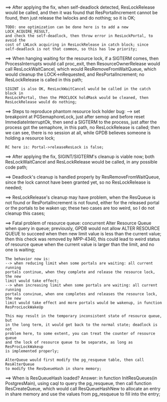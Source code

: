 ==> After applying the fix, when self-deadlock detected, ResLockRelease would be
	called, and then it was found that ResPortalIncrement cannot be found, then
	just release the lwlocks and do nothing; so it is OK;

	TODO: one optimization can be done here is to add a new LOCK_ACQUIRE_RESULT,
	and check the self-deadlock, then throw error in ResLockPortal, to avoid the
	cost of LWLock acquiring in ResLockRelease in catch block; since
	self-deadlock is not that common, so this has low priority;

==> When hanging waiting for the resource lock, if a SIGTERM comes, then
	ProcessInterrupts would call proc_exit, then ResourceOwnerRelease would call
	ResLockWaitCancel, which would ResRemoveFromWaitQueue, which would cleanup
	the LOCK->nRequested, and ResPortalIncrement; no ResLockRelease is called in
	this path;

	SIGINT is also OK, ResLockWaitCancel would be called in the catch block in
	ResLockPortal, then the PROCLOCK holdMask would be cleaned, then
	ResLockRelease would do nothing;

==> Steps to reproduce phantom resource lock holder bug:
	--> set breakpoint at PGSemaphoreLock, just after semop and before reset
	ImmediateInterruptOk, then send a SIGTERM to the process, just after the
	process got the semaphore, in this path, no ResLockRelease is called;
	then we can see, there is no session at all, while GPDB believes someone is
	holding a resource lock;

	RC here is: Portal->releaseResLock is false;

==> After applying the fix, SIGINT/SIGTERM's cleanup is viable now; both
	ResLockWaitCancel and ResLockRelease would be called, in any possible code path;

==> Deadlock's cleanup is handled properly by ResRemoveFromWaitQueue, since the
	lock cannot have been granted yet, so no ResLockRelease is needed;

==> ResLockRelease's cleanup may have problem, when the ResQueue is not found or
	ResPortalIncrement is not found, either for the released portal or the
	portals to be waken up; these two cases are too weird, so I do not cleanup
	this cases;

==> Fatal problem of resource queue: concurrent Alter Resource Queue when query
	in queue; previously, GPDB would not allow ALTER RESOURCE QUEUE to succeed
	when then new limit value is less than the current value; then this check
	was removed by MPP-4340, this could lead to weird status of resource queue
	when the current value is larger than the limit, and no one is waiting;

	The behavior now is:
	--> when reducing limit when some portals are waiting: all current running
	portals continue, when they complete and release the resource lock, the new
	limit would take effect;
	--> when increasing limit when some portals are waiting: all current running
	portals convinue, when one completes and releases the resource lock, the new
	limit would take effect and more portals would be wakenup, in function
	ResProcLockWakeUp

	This may result in the temporary inconsistent state of resource queue, but
	in the long term, it would get back to the normal state; deadlock is not
	problem here, to some extent, you can treat the counter of resource queue
	and the lock of resource queue to be separate, as long as ResProcLockWakeup
	is implemented properly;

	AlterQueue would first modify the pg_resqueue table, then call ResAlterQueue
	to modify the ResQueueHash in share memory;

==> When is ResQueueHash loaded?
	Answer: in function InitResQueues(in PostgresMain), using caql to query the
	pg_resqueue, then call function ResCreateQueue, which would call ResQueueHashNew
	to allocate an entry in share memory and use the values from pg_resqueue to
	fill into the entry;
